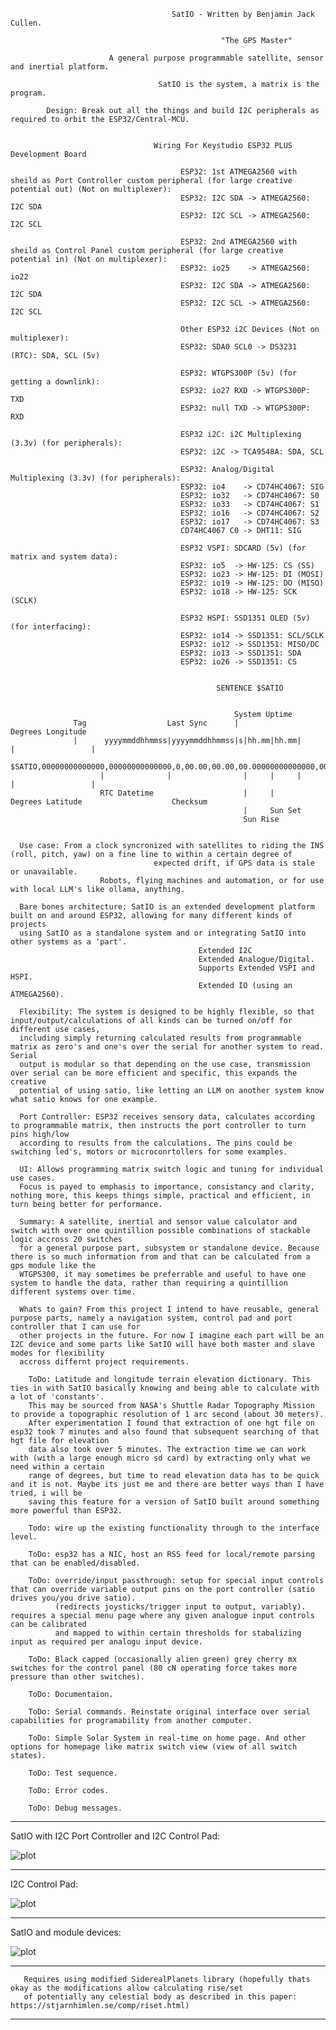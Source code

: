                                         SatIO - Written by Benjamin Jack Cullen.

                                                   "The GPS Master"

                          A general purpose programmable satellite, sensor and inertial platform.

                                     SatIO is the system, a matrix is the program.

            Design: Break out all the things and build I2C peripherals as required to orbit the ESP32/Central-MCU.

                                    
                                    Wiring For Keystudio ESP32 PLUS Development Board

                                          ESP32: 1st ATMEGA2560 with sheild as Port Controller custom peripheral (for large creative potential out) (Not on multiplexer):
                                          ESP32: I2C SDA -> ATMEGA2560: I2C SDA
                                          ESP32: I2C SCL -> ATMEGA2560: I2C SCL

                                          ESP32: 2nd ATMEGA2560 with sheild as Control Panel custom peripheral (for large creative potential in) (Not on multiplexer):
                                          ESP32: io25    -> ATMEGA2560: io22
                                          ESP32: I2C SDA -> ATMEGA2560: I2C SDA
                                          ESP32: I2C SCL -> ATMEGA2560: I2C SCL

                                          Other ESP32 i2C Devices (Not on multiplexer):
                                          ESP32: SDA0 SCL0 -> DS3231 (RTC): SDA, SCL (5v)

                                          ESP32: WTGPS300P (5v) (for getting a downlink):
                                          ESP32: io27 RXD -> WTGPS300P: TXD
                                          ESP32: null TXD -> WTGPS300P: RXD

                                          ESP32 i2C: i2C Multiplexing (3.3v) (for peripherals):
                                          ESP32: i2C -> TCA9548A: SDA, SCL

                                          ESP32: Analog/Digital Multiplexing (3.3v) (for peripherals):
                                          ESP32: io4    -> CD74HC4067: SIG
                                          ESP32: io32   -> CD74HC4067: S0
                                          ESP32: io33   -> CD74HC4067: S1
                                          ESP32: io16   -> CD74HC4067: S2
                                          ESP32: io17   -> CD74HC4067: S3
                                          CD74HC4067 C0 -> DHT11: SIG

                                          ESP32 VSPI: SDCARD (5v) (for matrix and system data):
                                          ESP32: io5  -> HW-125: CS (SS)
                                          ESP32: io23 -> HW-125: DI (MOSI)
                                          ESP32: io19 -> HW-125: DO (MISO)
                                          ESP32: io18 -> HW-125: SCK (SCLK)

                                          ESP32 HSPI: SSD1351 OLED (5v) (for interfacing):
                                          ESP32: io14 -> SSD1351: SCL/SCLK
                                          ESP32: io12 -> SSD1351: MISO/DC
                                          ESP32: io13 -> SSD1351: SDA
                                          ESP32: io26 -> SSD1351: CS


                                                  SENTENCE $SATIO


                                                      System Uptime                    
                  Tag                  Last Sync      |                               Degrees Longitude        
                  |      yyyymmddhhmmss|yyyymmddhhmmss|s|hh.mm|hh.mm|                 |                 |                
                  $SATIO,00000000000000,00000000000000,0,00.00,00.00,00.00000000000000,00.00000000000000,*Z
                        |              |                |     |     |                 |                 |            
                        RTC Datetime                    |     |     Degrees Latitude                    Checksum            
                                                        |     Sun Set
                                                        Sun Rise


      Use case: From a clock syncronized with satellites to riding the INS (roll, pitch, yaw) on a fine line to within a certain degree of
                                    expected drift, if GPS data is stale or unavailable.
                        Robots, flying machines and automation, or for use with local LLM's like ollama, anything.

      Bare bones architecture: SatIO is an extended development platform built on and around ESP32, allowing for many different kinds of projects
      using SatIO as a standalone system and or integrating SatIO into other systems as a 'part'.
                                              Extended I2C
                                              Extended Analogue/Digital.
                                              Supports Extended VSPI and HSPI.
                                              Extended IO (using an ATMEGA2560).
      
      Flexibility: The system is designed to be highly flexible, so that input/output/calculations of all kinds can be turned on/off for different use cases,
      including simply returning calculated results from programmable matrix as zero's and one's over the serial for another system to read. Serial
      output is modular so that depending on the use case, transmission over serial can be more efficient and specific, this expands the creative
      potential of using satio, like letting an LLM on another system know what satio knows for one example.

      Port Controller: ESP32 receives sensory data, calculates according to programmable matrix, then instructs the port controller to turn pins high/low
      according to results from the calculations. The pins could be switching led's, motors or microconrtollers for some examples.

      UI: Allows programming matrix switch logic and tuning for individual use cases.
      Focus is payed to emphasis to importance, consistancy and clarity, nothing more, this keeps things simple, practical and efficient, in turn being better for performance.
      
      Summary: A satellite, inertial and sensor value calculator and switch with over one quintillion possible combinations of stackable logic accross 20 switches
      for a general purpose part, subsystem or standalone device. Because there is so much information from and that can be calculated from a gps module like the
      WTGPS300, it may sometimes be preferrable and useful to have one system to handle the data, rather than requiring a quintillion different systems over time.

      Whats to gain? From this project I intend to have reusable, general purpose parts, namely a navigation system, control pad and port controller that I can use for
      other projects in the future. For now I imagine each part will be an I2C device and some parts like SatIO will have both master and slave modes for flexibility
      accross differnt project requirements. 

        ToDo: Latitude and longitude terrain elevation dictionary. This ties in with SatIO basically knowing and being able to calculate with a lot of 'constants'.
        This may be sourced from NASA's Shuttle Radar Topography Mission to provide a topographic resolution of 1 arc second (about 30 meters).
        After experimentation I found that extraction of one hgt file on esp32 took 7 minutes and also found that subsequent searching of that hgt file for elevation
        data also took over 5 minutes. The extraction time we can work with (with a large enough micro sd card) by extracting only what we need within a certain 
        range of degrees, but time to read elevation data has to be quick and it is not. Maybe its just me and there are better ways than I have tried, i will be
        saving this feature for a version of SatIO built around something more powerful than ESP32.  

        Todo: wire up the existing functionality through to the interface level.

        ToDo: esp32 has a NIC, host an RSS feed for local/remote parsing that can be enabled/disabled.

        ToDo: override/input passthrough: setup for special input controls that can override variable output pins on the port controller (satio drives you/you drive satio).
              (redirects joysticks/trigger input to output, variably). requires a special menu page where any given analogue input controls can be calibrated
              and mapped to within certain thresholds for stabalizing input as required per analogu input device.
  
        ToDo: Black capped (occasionally alien green) grey cherry mx switches for the control panel (80 cN operating force takes more pressure than other switches).

        ToDo: Documentaion.

        ToDo: Serial commands. Reinstate original interface over serial capabilities for programability from another computer.

        ToDo: Simple Solar System in real-time on home page. And other options for homepage like matrix switch view (view of all switch states).

        ToDo: Test sequence.

        ToDo: Error codes.

        ToDo: Debug messages.

---

SatIO with I2C Port Controller and I2C Control Pad:

![plot](./Extras/images/DSC_0001_BURST20250312163521251_COVER.JPG)

---

I2C Control Pad:

![plot](./Extras/images/DSC_0000_BURST20250312163643601.JPG)

---

SatIO and module devices:

![plot](./Extras/images/DSC_0001_BURST20250312163521251_COVER_Doc.JPG)

---

       Requires using modified SiderealPlanets library (hopefully thats okay as the modifications allow calculating rise/set
       of potentially any celestial body as described in this paper: https://stjarnhimlen.se/comp/riset.html)

---
